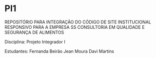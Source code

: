 # PI1
REPOSITÓRIO PARA INTEGRAÇÃO DO CÓDIGO DE SITE INSTITUCIONAL RESPONSIVO PARA A EMPRESA 
SS CONSULTORIA EM QUALIDADE E SEGURANÇA DE ALIMENTOS

Disciplina: Projeto Integrador I

Estudantes:
Fernanda Beirão
Jean Moura
Davi Martins

